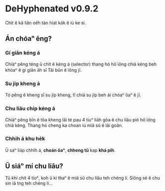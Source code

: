 # DeHyphenated v0.9.2

Chi̍t ê kā liân oe̍h tàn hiat ka̍k ê iù ke si.

## Án chóaⁿ ēng?

### Gí giân kéng á

Chiàⁿ pêng téng ū chi̍t ê kéng á (selector) thang hó hō͘ iōng chiá kéng beh khòaⁿ ê gí giân a̍h sī Tâi bûn ê iōng jī.

### Su ji̍p kheng á

Tó pêng ê kheng sī su ji̍p kheng, tī chiá su ji̍p beh ài chóaⁿ ōaⁿ ê jī.

### Chu liāu chi̍p kéng á

Chiàⁿ pêng bīn ê tōa kheng lāi té pau 4 tiuⁿ lia̍h gōa ê chu liāu pió hō͘ iōng chiá kéng. Thang hó cheng ka choan iú miâ sû ê lâi goân.

### Chhi̍h á khu he̍k

Ū saⁿ lia̍p chhi̍h á, **choán ōaⁿ**, **chheng tû** kap **khá pih**.

## Ū siáⁿ mí chu liāu?

Tû khí chit 4 tioⁿ, koh ū ki thaⁿ ê miâ sû chu liāu teh chéng lí. Siông sè ê chu sìn iā tng teh chéng lí...
